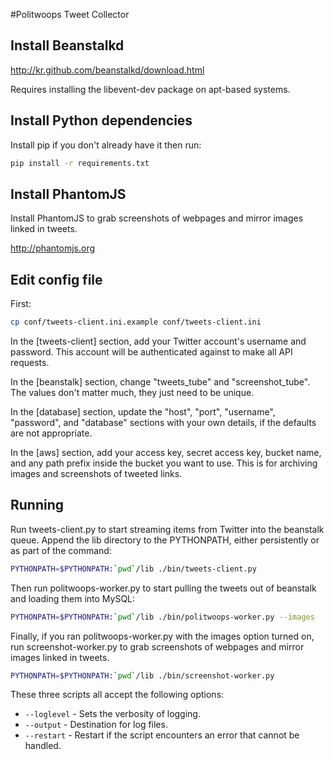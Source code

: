 #Politwoops Tweet Collector

## Install Beanstalkd

http://kr.github.com/beanstalkd/download.html

Requires installing the libevent-dev package on apt-based systems.


## Install Python dependencies

Install pip if you don't already have it then run:

```bash
pip install -r requirements.txt
```

## Install PhantomJS

Install PhantomJS to grab screenshots of webpages and mirror images linked in tweets. 

http://phantomjs.org


## Edit config file

First:

```bash
cp conf/tweets-client.ini.example conf/tweets-client.ini
```

In the [tweets-client] section, add your Twitter account's username and password. This account will be authenticated against to make all API requests.

In the [beanstalk] section, change "tweets_tube" and "screenshot_tube". The values don't matter much, they just need to be unique.

In the [database] section, update the "host", "port", "username", "password", and "database" sections with your own details, if the defaults are not appropriate.

In the [aws] section, add your access key, secret access key, bucket name, and any path prefix inside the bucket you want to use. This is for archiving images and screenshots of tweeted links.


## Running

Run tweets-client.py to start streaming items from Twitter into the beanstalk queue. Append the lib directory to the PYTHONPATH, either persistently or as part of the command:

```bash
PYTHONPATH=$PYTHONPATH:`pwd`/lib ./bin/tweets-client.py
```

Then run politwoops-worker.py to start pulling the tweets out of beanstalk and loading them into MySQL:

```bash
PYTHONPATH=$PYTHONPATH:`pwd`/lib ./bin/politwoops-worker.py --images
```

Finally, if you ran politwoops-worker.py with the images option turned on, run screenshot-worker.py to grab screenshots of webpages and mirror images linked in tweets.

```bash
PYTHONPATH=$PYTHONPATH:`pwd`/lib ./bin/screenshot-worker.py
```

These three scripts all accept the following options:

* `--loglevel` - Sets the verbosity of logging.
* `--output` - Destination for log files. 
* `--restart` - Restart if the script encounters an error that cannot be handled.
